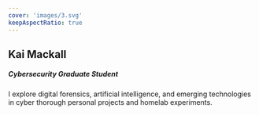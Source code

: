 ```yaml
---
cover: 'images/3.svg'
keepAspectRatio: true
---
```


## Kai Mackall
##### Cybersecurity Graduate Student

I explore digital forensics, artificial intelligence, and emerging technologies in cyber thorough personal projects and homelab experiments.
